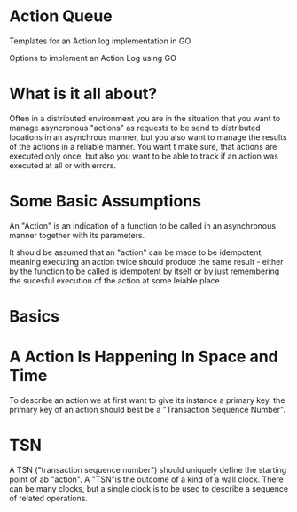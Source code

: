 # Action Queue
Templates for an Action log implementation in GO

Options to implement an Action Log using GO

# What is it all about?

Often in a distributed environment you are in the situation that you want to manage asyncronous "actions" as requests to be send to distributed locations in an asynchrous manner, but you also want to manage the results of the actions in a reliable manner. You want t make sure, that actions are executed only once, but also you want to be able to track if an action was executed at all or with errors.

# Some Basic Assumptions
An "Action" is an indication of a function to be called in an asynchronous manner together with its parameters. 

It should be assumed that an "action" can be made to be idempotent, meaning executing an action twice should produce the same result - either by the function to be called is idempotent by itself or by just remembering the sucesful execution of the action at some leiable place

# Basics

# A Action Is Happening In Space and Time

To describe an action we at first want to give its instance a primary key. the primary key of an action should best be a "Transaction Sequence Number". 

# TSN

A TSN ("transaction sequence number") should uniquely define the starting point of ab "action". A "TSN"is the outcome of a kind of a wall clock. There can be many clocks, but a single clock is to be used to describe a sequence of related operations. 



